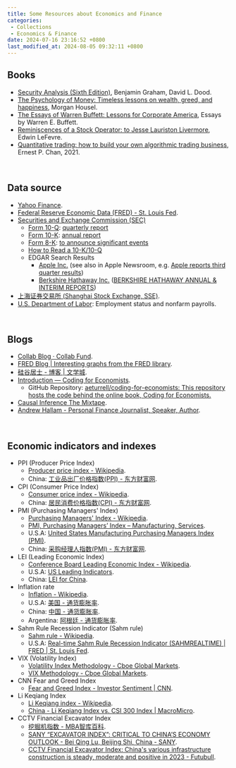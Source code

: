```yaml
---
title: Some Resources about Economics and Finance
categories:
 - Collections
 - Economics & Finance
date: 2024-07-16 23:16:52 +0800
last_modified_at: 2024-08-05 09:32:11 +0800
---
```


## Books

- [Security Analysis (Sixth Edition)](https://glenbradford.com/files/Stocks/security-analysis-benjamin-graham-6th-edition-pdf-february-24-2010-12-08-am-3-0-meg.pdf), Benjamin Graham, David L. Dood.
- [The Psychology of Money: Timeless lessons on wealth, greed, and happiness](https://pdflake.com/wp-content/uploads/2021/08/The-Psychology-of-Money-PDF-Book-By-Morgan-Housel.pdf), Morgan Housel.
- [The Essays of Warren Buffett: Lessons for Corporate America](http://csinvesting.org/wp-content/uploads/2015/05/Essays-of-Warren-Buffett-_-Lessons-for-Corporate-America_Cunningham.pdf), Essays by Warren E. Buffett.
- [Reminiscences of a Stock Operator: to Jesse Lauriston Livermore](https://www.trendfollowing.com/whitepaper/Edwin_LeFevre_Reminiscences_of_a_Stock_Operator.pdf), Edwin LeFevre.
- [Quantitative trading: how to build your own algorithmic trading business](https://www.myquant.cn/uploads/default/original/1X/4c7037365a4bf1623734c1c899baed7855061ace.pdf), Ernest P. Chan, 2021.

<br>

## Data source

- [Yahoo Finance](https://finance.yahoo.com/).
- [Federal Reserve Economic Data (FRED) - St. Louis Fed](https://fred.stlouisfed.org/).
- [Securities and Exchange Commission (SEC)](https://www.sec.gov/)
  - [Form 10-Q](https://www.sec.gov/files/form10-q.pdf): [quarterly report](https://www.investopedia.com/terms/1/10q.asp)
  - [Form 10-K](https://www.sec.gov/files/form10-k.pdf): [annual report](https://www.investopedia.com/terms/1/10-k.asp)
  - [Form 8-K](https://www.sec.gov/files/form8-k.pdf): [to announce significant events](https://www.investopedia.com/terms/1/8-k.asp)
  - [How to Read a 10-K/10-Q](https://www.investor.gov/introduction-investing/general-resources/news-alerts/alerts-bulletins/investor-bulletins/how-read)
  - EDGAR Search Results
    - [Apple Inc.](https://www.sec.gov/cgi-bin/browse-edgar?action=getcompany&CIK=0000320193&owner=include&count=40) (see also in Apple Newsroom, e.g. [Apple reports third quarter results](https://www.apple.com/newsroom/2024/08/apple-reports-third-quarter-results/))
    - [Berkshire Hathaway Inc.](https://www.sec.gov/cgi-bin/browse-edgar?action=getcompany&CIK=0001067983&type=&dateb=&owner=include&count=40) ([BERKSHIRE HATHAWAY ANNUAL & INTERIM REPORTS](https://www.berkshirehathaway.com/reports.html))
- [上海证券交易所 (Shanghai Stock Exchange, SSE)](https://www.sse.com.cn/).
- [U.S. Department of Labor](https://www.dol.gov/): Employment status and nonfarm payrolls.

<br>

## Blogs

- [Collab Blog · Collab Fund](https://collabfund.com/blog/).
- [FRED Blog \| Interesting graphs from the FRED library](https://fredblog.stlouisfed.org/).
- [硅谷居士 - 博客 \| 文学城](https://blog.wenxuecity.com/myoverview/80634/).
- [Introduction — Coding for Economists](https://aeturrell.github.io/coding-for-economists/intro.html).
  - GitHub Repository: [aeturrell/coding-for-economists: This repository hosts the code behind the online book, Coding for Economists.](https://github.com/aeturrell/coding-for-economists)
- [Causal Inference The Mixtape](https://mixtape.scunning.com/).
- [Andrew Hallam - Personal Finance Journalist, Speaker, Author](https://andrewhallam.com/).

<br>

## Economic indicators and indexes

- PPI (Producer Price Index)
  - [Producer price index - Wikipedia](https://en.wikipedia.org/wiki/Producer_price_index).
  - China: [工业品出厂价格指数(PPI) - 东方财富网](https://data.eastmoney.com/cjsj/ppi.html).
- CPI (Consumer Price Index)
  - [Consumer price index - Wikipedia](https://en.wikipedia.org/wiki/Consumer_price_index).
  - China: [居民消费价格指数(CPI) - 东方财富网](https://data.eastmoney.com/cjsj/cpi.html).
- PMI (Purchasing Managers' Index)
  - [Purchasing Managers' Index - Wikipedia](https://en.wikipedia.org/wiki/Purchasing_Managers%27_Index).
  - [PMI, Purchasing Managers’ Index – Manufacturing, Services](https://www.pmi.spglobal.com/).
  - U.S.A: [United States Manufacturing Purchasing Managers Index (PMI)](https://www.investing.com/economic-calendar/manufacturing-pmi-829).
  - China: [采购经理人指数(PMI) - 东方财富网](https://data.eastmoney.com/cjsj/pmi.html).
- LEI (Leading Economic Index)
  - [Conference Board Leading Economic Index - Wikipedia](https://en.wikipedia.org/wiki/Conference_Board_Leading_Economic_Index).
  - U.S.A: [US Leading Indicators](https://www.conference-board.org/topics/us-leading-indicators).
  - China: [LEI for China](https://www.conference-board.org/topics/business-cycle-indicators/press/china-global-lei-june-2023).
- Inflation rate
  - [Inflation - Wikipedia](https://en.wikipedia.org/wiki/Inflation).
  - U.S.A: [美国 - 通货膨胀率](https://zh.tradingeconomics.com/united-states/inflation-cpi).
  - China: [中国 - 通货膨胀率](https://zh.tradingeconomics.com/china/inflation-cpi).
  - Argentina: [阿根廷 - 通货膨胀率](https://zh.tradingeconomics.com/argentina/inflation-cpi).
- Sahm Rule Recession Indicator (Sahm rule)
  - [Sahm rule - Wikipedia](https://en.wikipedia.org/wiki/Sahm_rule).
  - U.S.A: [Real-time Sahm Rule Recession Indicator (SAHMREALTIME) \| FRED \| St. Louis Fed](https://fred.stlouisfed.org/series/SAHMREALTIME).
- VIX (Volatility Index)
  - [Volatility Index Methodology - Cboe Global Markets](https://cdn.cboe.com/api/global/us_indices/governance/Volatility_Index_Methodology_Cboe_Volatility_Index.pdf).
  - [VIX Methodology - Cboe Global Markets](https://cdn.cboe.com/resources/vix/VIX_Methodology.pdf).
- CNN Fear and Greed Index
  - [Fear and Greed Index - Investor Sentiment \| CNN](https://www.cnn.com/markets/fear-and-greed).
- Li Keqiang Index
  - [Li Keqiang index - Wikipedia](https://en.wikipedia.org/wiki/Li_Keqiang_index).
  - [China - Li Keqiang Index vs. CSI 300 Index \| MacroMicro](https://en.macromicro.me/charts/778/mm-cn-li-keqiang-index).
- CCTV Financial Excavator Index
  - [挖掘机指数 - MBA智库百科](https://wiki.mbalib.com/wiki/%E6%8C%96%E6%8E%98%E6%9C%BA%E6%8C%87%E6%95%B0).
  - [SANY “EXCAVATOR INDEX”: CRITICAL TO CHINA’S ECONOMY OUTLOOK - Bei Qing Lu, Beijing Shi, China - SANY](https://trends.directindustry.com/sany/project-52887-165936.html).
  - [CCTV Financial Excavator Index: China's various infrastructure construction is steady, moderate and positive in 2023 - Futubull](https://news.futunn.com/en/flash/16299949/cctv-financial-excavator-index-china-s-various-infrastructure-construction-is?level=1&data_ticket=1721034821442308).
